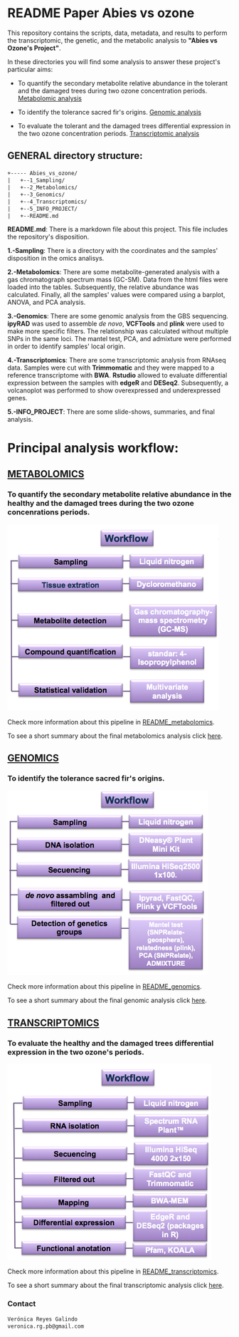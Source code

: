 # README Paper Abies vs ozone

This repository contains the scripts, data, metadata, and results to perform the transcriptomic, the genetic, and the metabolic analysis to **"Abies vs Ozone's Project"**.

In these directories you will find some analysis to answer these project's particular aims:

* To quantify the secondary metabolite relative abundance in the tolerant and the damaged trees during two ozone concentration periods. [Metabolomic analysis](https://github.com/VeroIarrachtai/Abies_vs_ozone/tree/master/2.-Metabolomics)

* To identify the tolerance sacred fir's origins.  [Genomic analysis](https://github.com/VeroIarrachtai/Abies_vs_ozone/tree/master/3.-Genomics)

* To evaluate the tolerant and the damaged trees differential expression in the two ozone concentration periods. [Transcriptomic analysis](https://github.com/VeroIarrachtai/Abies_vs_ozone/tree/master/4.-Transcriptomics)


## GENERAL directory structure:

```
+----- Abies_vs_ozone/
|	+--1_Sampling/
|	+--2_Metabolomics/
|	+--3_Genomics/
|	+--4_Transcriptomics/
|	+--5_INFO_PROJECT/
|	+--README.md
```

**README.md**: There is a markdown file about this project. This file includes the repository's disposition.

**1.-Sampling**: There is a directory with the coordinates and the samples' disposition in the omics analisys.

**2.-Metabolomics**: There are some metabolite-generated analysis with a gas chromatograph spectrum mass (GC-SM). Data from the html files were loaded into the tables. Subsequently, the relative abundance was calculated. Finally, all the samples' values were compared using a barplot, ANOVA, and PCA analysis.

**3.-Genomics**: There are some genomic analysis from the GBS sequencing. **ipyRAD** was used to assemble *de novo*, **VCFTools** and **plink** were used to make more specific filters. The relationship was calculated without multiple SNPs in the same loci. The mantel test, PCA, and admixture were performed in order to identify samples' local origin.

**4.-Transcriptomics**: There are some transcriptomic analysis from RNAseq data. Samples were cut with **Trimmomatic** and they were mapped to a reference transcriptome with **BWA**. **Rstudio** allowed to evaluate differential expression between the samples with **edgeR** and **DESeq2**. Subsequently, a volcanoplot was performed to show overexpressed and underexpressed genes.

**5.-INFO_PROJECT**: There are some slide-shows, summaries, and final analysis.

# Principal analysis workflow:

## [METABOLOMICS](https://github.com/VeroIarrachtai/Abies_vs_ozone/tree/master/2_Metabolomics)

### To quantify the secondary metabolite relative abundance in the healthy and the damaged trees during the two ozone concenrations periods.

![](2_Metabolomics/metadata/Metabolomic_methods.png)

Check more information about this pipeline in [README_metabolomics](https://github.com/VeroIarrachtai/Abies_vs_ozone/tree/master/2_Metabolomics/README_metabolomics.md).

To see a short summary about the final metabolomics analysis click [here](https://github.com/VeroIarrachtai/Abies_vs_ozone/blob/master/5.-INFO_PROJECT/METABOLOMICS_ligth_analysis.md).

## [GENOMICS](https://github.com/VeroIarrachtai/Abies_vs_ozone/tree/master/3.-Genomics)

### To identify the tolerance sacred fir's origins.

![](3_Genomics/metadata/Genomic_methods.png)

Check more information about this pipeline in [README_genomics](https://github.com/VeroIarrachtai/Abies_vs_ozone/blob/master/3_Genomics/README_genomics.md).

To see a short summary about the final genomic analysis click [here](https://github.com/VeroIarrachtai/Abies_vs_ozone/blob/master/5_INFO_PROJECT/GENOMICS_ligth_analysis.md).

## [TRANSCRIPTOMICS](https://github.com/VeroIarrachtai/Abies_vs_ozone/tree/master/4_Transcriptomics)

### To evaluate the healthy and the damaged trees differential expression in the two ozone's periods.

![](4_Transcriptomics/metadata/Transcriptomic_methods.png)

Check more information about this pipeline in [README_transcriptomics](https://github.com/VeroIarrachtai/Abies_vs_ozone/blob/master/4_Transcriptomics/README_Transcriptomics.md).

To see a short summary about the final transcriptomic analysis click [here](https://github.com/VeroIarrachtai/Abies_vs_ozone/blob/master/5_INFO_PROJECT/TRANSCRIPTOMICS_ligth_analysis.md).

### Contact

```
Verónica Reyes Galindo
veronica.rg.pb@gmail.com
```
